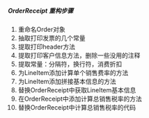 ##### OrderReceipt 重构步骤

1. 重命名Order对象
2. 抽取打印发票的几个常量
3. 提取打印header方法
4. 提取打印客户信息方法，删除一些没用的注释
5. 提取常量：分隔符，换行符，消费折扣
6. 为LineItem添加计算单个销售费率的方法
7. 为LineItem添加拼接基本信息的方法
8. 替换OrderReceipt中获取LineItem基本信息
9. 在OrderReceipt中添加计算总销售税率的方法
9. 替换OrderReceipt中计算总销售税率的代码